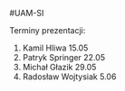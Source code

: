#UAM-SI

Terminy prezentacji:
  1. Kamil Hliwa 15.05
  2. Patryk Springer 22.05
  3. Michał Głazik 29.05  
  4. Radosław Wojtysiak 5.06
